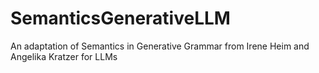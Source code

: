 # SemanticsGenerativeLLM
An adaptation of Semantics in Generative Grammar from Irene Heim and Angelika Kratzer for LLMs
